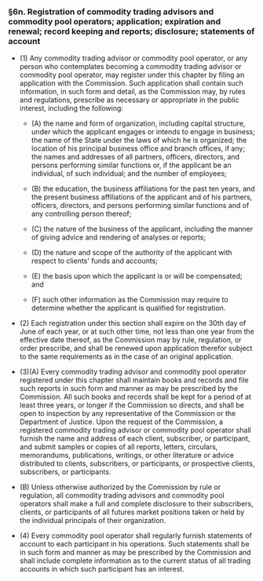 ### §6n. Registration of commodity trading advisors and commodity pool operators; application; expiration and renewal; record keeping and reports; disclosure; statements of account
* (1) Any commodity trading advisor or commodity pool operator, or any person who contemplates becoming a commodity trading advisor or commodity pool operator, may register under this chapter by filing an application with the Commission. Such application shall contain such information, in such form and detail, as the Commission may, by rules and regulations, prescribe as necessary or appropriate in the public interest, including the following:

  * (A) the name and form of organization, including capital structure, under which the applicant engages or intends to engage in business; the name of the State under the laws of which he is organized; the location of his principal business office and branch offices, if any; the names and addresses of all partners, officers, directors, and persons performing similar functions or, if the applicant be an individual, of such individual; and the number of employees;

  * (B) the education, the business affiliations for the past ten years, and the present business affiliations of the applicant and of his partners, officers, directors, and persons performing similar functions and of any controlling person thereof;

  * (C) the nature of the business of the applicant, including the manner of giving advice and rendering of analyses or reports;

  * (D) the nature and scope of the authority of the applicant with respect to clients' funds and accounts;

  * (E) the basis upon which the applicant is or will be compensated; and

  * (F) such other information as the Commission may require to determine whether the applicant is qualified for registration.


* (2) Each registration under this section shall expire on the 30th day of June of each year, or at such other time, not less than one year from the effective date thereof, as the Commission may by rule, regulation, or order prescribe, and shall be renewed upon application therefor subject to the same requirements as in the case of an original application.

* (3)(A) Every commodity trading advisor and commodity pool operator registered under this chapter shall maintain books and records and file such reports in such form and manner as may be prescribed by the Commission. All such books and records shall be kept for a period of at least three years, or longer if the Commission so directs, and shall be open to inspection by any representative of the Commission or the Department of Justice. Upon the request of the Commission, a registered commodity trading advisor or commodity pool operator shall furnish the name and address of each client, subscriber, or participant, and submit samples or copies of all reports, letters, circulars, memorandums, publications, writings, or other literature or advice distributed to clients, subscribers, or participants, or prospective clients, subscribers, or participants.

* (B) Unless otherwise authorized by the Commission by rule or regulation, all commodity trading advisors and commodity pool operators shall make a full and complete disclosure to their subscribers, clients, or participants of all futures market positions taken or held by the individual principals of their organization.

* (4) Every commodity pool operator shall regularly furnish statements of account to each participant in his operations. Such statements shall be in such form and manner as may be prescribed by the Commission and shall include complete information as to the current status of all trading accounts in which such participant has an interest.